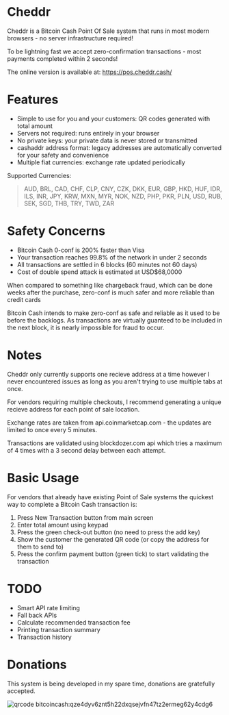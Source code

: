 # Cheddr

Cheddr is a Bitcoin Cash Point Of Sale system that runs in most modern browsers - no server infrastructure required!

To be lightning fast we accept zero-confirmation transactions - most payments completed within 2 seconds!

The online version is available at: https://pos.cheddr.cash/

# Features

- Simple to use for you and your customers: QR codes generated with total amount 
- Servers not required: runs entirely in your browser
- No private keys: your private data is never stored or transmitted
- cashaddr address format: legacy addresses are automatically converted for your safety and convenience
- Multiple fiat currencies: exchange rate updated periodically

Supported Currencies: 
> AUD, BRL, CAD, CHF, CLP, CNY, CZK, DKK, EUR, GBP, HKD, HUF, IDR, ILS, INR, JPY, KRW, MXN, MYR, NOK, NZD, PHP, PKR, PLN, USD, RUB, SEK, SGD, THB, TRY, TWD, ZAR

# Safety Concerns

- Bitcoin Cash 0-conf is 200% faster than Visa 
- Your transaction reaches 99.8% of the network in under 2 seconds
- All transactions are settled in 6 blocks (60 minutes not 60 days)
- Cost of double spend attack is estimated at USD$68,0000

When compared to something like chargeback fraud, which can be done weeks after the purchase, zero-conf is much safer and more reliable than credit cards

Bitcoin Cash intends to make zero-conf as safe and reliable as it used to be before the backlogs. As transactions are virtually guanteed to be included in the next block, it is nearly impossible for fraud to occur. 

# Notes

Cheddr only currently supports one recieve address at a time however I never encountered issues as long as you aren't trying to use multiple tabs at once.

For vendors requiring multiple checkouts, I recommend generating a unique recieve address for each point of sale location.

Exchange rates are taken from api.coinmarketcap.com - the updates are limited to once every 5 minutes.

Transactions are validated using blockdozer.com api which tries a maximum of 4 times with a 3 second delay between each attempt. 

# Basic Usage

For vendors that already have existing Point of Sale systems the quickest way to complete a Bitcoin Cash transaction is:

1. Press New Transaction button from main screen
2. Enter total amount using keypad
3. Press the green check-out button (no need to press the add key)
4. Show the customer the generated QR code (or copy the address for them to send to)
5. Press the confirm payment button (green tick) to start validating the transaction

# TODO

- Smart API rate limiting
- Fall back APIs
- Calculate recommended transaction fee
- Printing transaction summary
- Transaction history

# Donations

This system is being developed in my spare time, donations are gratefully accepted.

![qrcode](https://i.imgur.com/A1i7tvW.png)
bitcoincash:qze4dyv6znt5h22dxqsejvfn47tz2ermeg62y4cdg6
